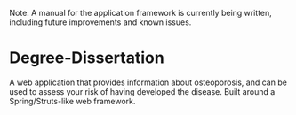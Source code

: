 Note:
A manual for the application framework is currently being written, including future improvements and known issues.

Degree-Dissertation
===================

A web application that provides information about osteoporosis, and can be used to assess your risk of having developed the disease. Built around a Spring/Struts-like web framework.
